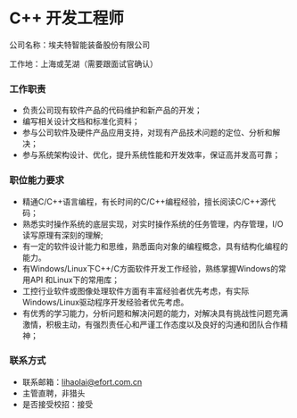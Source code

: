 # C++ 开发工程师

公司名称：埃夫特智能装备股份有限公司

工作地：上海或芜湖（需要跟面试官确认）

### 工作职责

- 负责公司现有软件产品的代码维护和新产品的开发；
- 编写相关设计文档和标准化资料；
- 参与公司软件及硬件产品应用支持，对现有产品技术问题的定位、分析和解决；
- 参与系统架构设计、优化，提升系统性能和开发效率，保证高并发高可靠；

### 职位能力要求

- 精通C/C++语言编程，有长时间的C/C++编程经验，擅长阅读C/C++源代码；
- 熟悉实时操作系统的底层实现，对实时操作系统的任务管理，内存管理，I/O读写原理有深刻的理解;
- 有一定的软件设计能力和思维，熟悉面向对象的编程概念，具有结构化编程的能力。
- 有Windows/Linux下C++/C方面软件开发工作经验，熟练掌握Windows的常用API 和Linux下的常用库；
- 工控行业软件或图像处理软件方面有丰富经验者优先考虑，有实际Windows/Linux驱动程序开发经验者优先考虑。
- 有优秀的学习能力，分析问题和解决问题的能力，对解决具有挑战性问题充满激情，积极主动，有强烈责任心和严谨工作态度以及良好的沟通和团队合作精神；

### 联系方式

- 联系邮箱：lihaolai@efort.com.cn
- 主管直聘，非猎头
- 是否接受校招：接受
